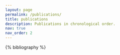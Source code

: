 ```yaml
---
layout: page
permalink: /publications/
title: publications
description: Publications in chronological order.
nav: true
nav_order: 2
---
```


<!-- _pages/publications.md -->
<div class="publications">

{% bibliography %}

</div>
